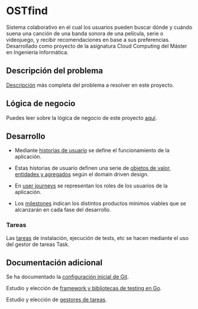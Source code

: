 # OSTfind
Sistema colaborativo en el cual los usuarios pueden buscar dónde y cuándo suena una canción de una banda sonora de una película, serie o videojuego, y recibir recomendaciones en base a sus preferencias. Desarrollado como proyecto de la asignatura Cloud Computing del Máster en Ingeniería Informática. 

## Descripción del problema
[Descripción](./docs/descripcion.md) más completa del problema a resolver en este proyecto.

## Lógica de negocio
Puedes leer sobre la lógica de negocio de este proyecto [aquí](./docs/logica_negocio.md).

## Desarrollo
- Mediante [historias de usuario](./docs/hu.md) se define el funcionamiento de la aplicación.

- Estas historias de usuario definen una serie de [objetos de valor, entidades y agregados](./docs/ddd.md) según el domain driven design.

- En [user journeys](./docs/userjourney.md) se representan los roles de los usuarios de la aplicación.

- Los [milestones](./docs/milestones.md) indican los distintos productos mínimos viables que se alcanzarán en cada fase del desarrollo.

### Tareas
Las [tareas](./docs/tareas.md) de instalación, ejecución de tests, etc se hacen mediante el uso del gestor de tareas Task.

## Documentación adicional
Se ha documentado la [configuración inicial de Git](./docs/configuracion_entorno.md).

Estudio y elección de [framework y bibliotecas de testing en Go](./docs/test_frameworks.md).

Estudio y elección de [gestores de tareas](./docs/gestores_tareas.md).